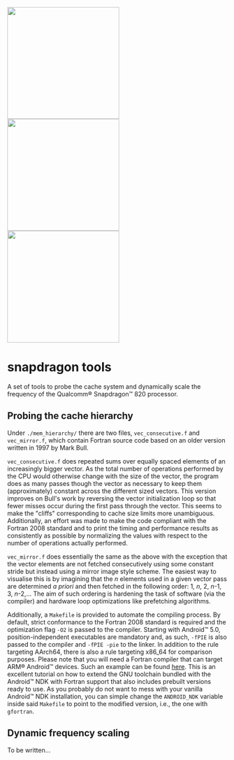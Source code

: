 <img src="https://image.freepik.com/free-icon/wrench-and-pick-hammer-outline_318-44758.jpg" height="256"> <img src="https://cdn3.iconfinder.com/data/icons/google-material-design-icons/48/ic_keyboard_arrow_right_48px-256.png" height="256"> <img src="http://www.qualcomm.cn/sites/regional/files/styles/optimize/public/component-item/flexible-block/chip_0.png?itok=PpoXam0G" height="256">

# snapdragon tools

A set of tools to probe the cache system and dynamically scale the frequency of the Qualcomm® Snapdragon™ 820 processor.

## Probing the cache hierarchy

Under `./mem_hierarchy/` there are two files, `vec_consecutive.f` and `vec_mirror.f`, which contain Fortran source code based on an older version written in 1997 by Mark Bull.

`vec_consecutive.f` does repeated sums over equally spaced elements of an increasingly bigger vector. As the total number of operations performed by the CPU would otherwise change with the size of the vector, the program does as many passes though the vector as necessary to keep them (approximately) constant across the different sized vectors. This version improves on Bull's work by reversing the vector initialization loop so that fewer misses occur during the first pass through the vector. This seems to make the "cliffs" corresponding to cache size limits more unambiguous. Additionally, an effort was made to make the code compliant with the Fortran 2008 standard and to print the timing and performance results as consistently as possible by normalizing the values with respect to the number of operations actually performed.

`vec_mirror.f` does essentially the same as the above with the exception that the vector elements are not fetched consecutively using some constant stride but instead using a mirror image style scheme. The easiest way to visualise this is by imagining that the *n* elements used in a given vector pass are determined *a priori* and then fetched in the following order: 1, *n*, 2, *n*-1, 3, *n*-2,... The aim of such ordering is hardening the task of software (via the compiler) and hardware loop optimizations like prefetching algorithms.

Additionally, a `Makefile` is provided to automate the compiling process. By default, strict conformance to the Fortran 2008 standard is required and the optimization flag `-O2` is passed to the compiler. Starting with Android™ 5.0, position-independent executables are mandatory and, as such, `-fPIE` is also passed to the compiler and `-fPIE -pie` to the linker. In addition to the rule targeting AArch64, there is also a rule targeting x86_64 for comparison purposes. Please note that you will need a Fortran compiler that can target ARM® Android™ devices. Such an example can be found [here](https://github.com/buffer51/android-gfortran "android-gfortran"). This is an excellent tutorial on how to extend the GNU toolchain bundled with the Android™ NDK with Fortran support that also includes prebuilt versions ready to use. As you probably do not want to mess with your vanilla Android™ NDK installation, you can simple change the `ANDROID_NDK` variable inside said `Makefile` to point to the modified version, i.e., the one with `gfortran`.

## Dynamic frequency scaling

To be written...